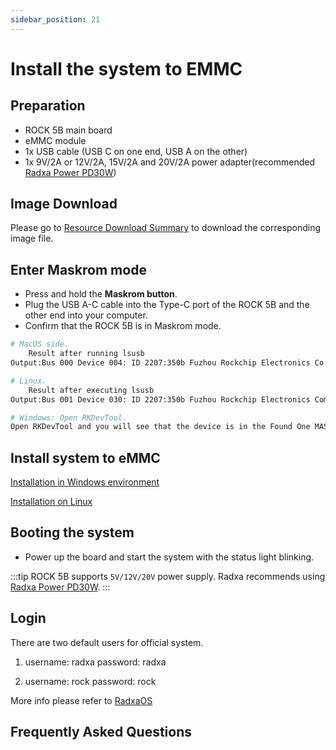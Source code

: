 ```yaml
---
sidebar_position: 21
---
```


# Install the system to EMMC

## Preparation

- ROCK 5B main board
- eMMC module
- 1x USB cable (USB C on one end, USB A on the other)
- 1x 9V/2A or 12V/2A, 15V/2A and 20V/2A power adapter(recommended [Radxa Power PD30W](../accessories/pd-30w))

## Image Download

Please go to [Resource Download Summary](/rock5/rock5b/getting-started/download.md) to download the corresponding image file.

## Enter Maskrom mode

- Press and hold the **Maskrom button**.
- Plug the USB A-C cable into the Type-C port of the ROCK 5B and the other end into your computer.
- Confirm that the ROCK 5B is in Maskrom mode.

```bash
# MacOS side.
	Result after running lsusb
Output:Bus 000 Device 004: ID 2207:350b Fuzhou Rockchip Electronics Co.

# Linux.
	Result after executing lsusb
Output:Bus 001 Device 030: ID 2207:350b Fuzhou Rockchip Electronics Company

# Windows: Open RKDevTool.
Open RKDevTool and you will see that the device is in the Found One MASKROM Device state.
```

## Install system to eMMC

[Installation in Windows environment](../low-level-dev/rkdevtool)

[Installation on Linux](../low-level-dev/rkdeveloptool)

## Booting the system

- Power up the board and start the system with the status light blinking.

:::tip
ROCK 5B supports `5V/12V/20V` power supply. Radxa recommends using [Radxa Power PD30W](../accessories/pd-30w).
:::

## Login

There are two default users for official system.

1. username: radxa password: radxa

2. username: rock password: rock

More info please refer to [RadxaOS](../radxa-os)

## Frequently Asked Questions
